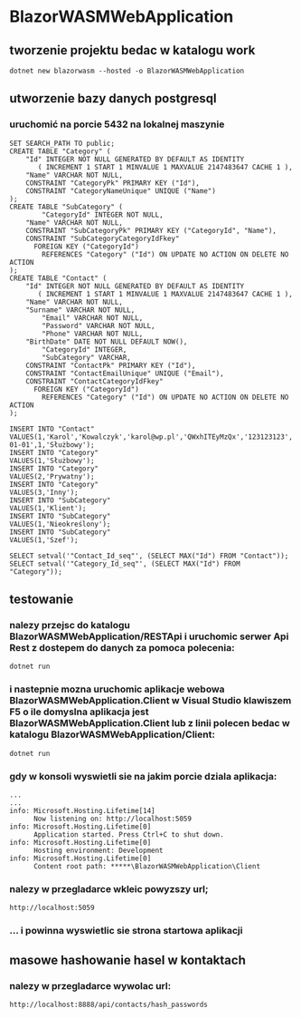 # BlazorWASMWebApplication

## tworzenie projektu bedac w katalogu work

```
dotnet new blazorwasm --hosted -o BlazorWASMWebApplication
```

## utworzenie bazy danych postgresql
### uruchomić na porcie 5432 na lokalnej maszynie

```
SET SEARCH_PATH TO public;
CREATE TABLE "Category" (
    "Id" INTEGER NOT NULL GENERATED BY DEFAULT AS IDENTITY
       ( INCREMENT 1 START 1 MINVALUE 1 MAXVALUE 2147483647 CACHE 1 ),
    "Name" VARCHAR NOT NULL,
    CONSTRAINT "CategoryPk" PRIMARY KEY ("Id"),
    CONSTRAINT "CategoryNameUnique" UNIQUE ("Name")
);
CREATE TABLE "SubCategory" (
		"CategoryId" INTEGER NOT NULL,
    "Name" VARCHAR NOT NULL,
    CONSTRAINT "SubCategoryPk" PRIMARY KEY ("CategoryId", "Name"),
    CONSTRAINT "SubCategoryCategoryIdFkey"
      FOREIGN KEY ("CategoryId")
        REFERENCES "Category" ("Id") ON UPDATE NO ACTION ON DELETE NO ACTION
);
CREATE TABLE "Contact" (
    "Id" INTEGER NOT NULL GENERATED BY DEFAULT AS IDENTITY
       ( INCREMENT 1 START 1 MINVALUE 1 MAXVALUE 2147483647 CACHE 1 ),
    "Name" VARCHAR NOT NULL,
    "Surname" VARCHAR NOT NULL,
		"Email" VARCHAR NOT NULL,
		"Password" VARCHAR NOT NULL,
		"Phone" VARCHAR NOT NULL,
    "BirthDate" DATE NOT NULL DEFAULT NOW(),
		"CategoryId" INTEGER,
		"SubCategory" VARCHAR,
    CONSTRAINT "ContactPk" PRIMARY KEY ("Id"),
    CONSTRAINT "ContactEmailUnique" UNIQUE ("Email"),
    CONSTRAINT "ContactCategoryIdFkey"
      FOREIGN KEY ("CategoryId")
        REFERENCES "Category" ("Id") ON UPDATE NO ACTION ON DELETE NO ACTION
);
```

```
INSERT INTO "Contact"
VALUES(1,'Karol','Kowalczyk','karol@wp.pl','QWxhITEyMzQx','123123123','1970-01-01',1,'Służbowy');
INSERT INTO "Category"
VALUES(1,'Służbowy');
INSERT INTO "Category"
VALUES(2,'Prywatny');
INSERT INTO "Category"
VALUES(3,'Inny');
INSERT INTO "SubCategory"
VALUES(1,'Klient');
INSERT INTO "SubCategory"
VALUES(1,'Nieokreślony');
INSERT INTO "SubCategory"
VALUES(1,'Szef');
```

```
SELECT setval('"Contact_Id_seq"', (SELECT MAX("Id") FROM "Contact"));
SELECT setval('"Category_Id_seq"', (SELECT MAX("Id") FROM "Category"));
```

## testowanie

### nalezy przejsc do katalogu BlazorWASMWebApplication/RESTApi i uruchomic serwer Api Rest z dostepem do danych za pomoca polecenia:

```
dotnet run
```

### i nastepnie mozna uruchomic aplikacje webowa BlazorWASMWebApplication.Client w Visual Studio klawiszem F5 o ile domyslna aplikacja jest BlazorWASMWebApplication.Client lub z linii polecen bedac w katalogu BlazorWASMWebApplication/Client:

```
dotnet run
```

### gdy w konsoli wyswietli sie na jakim porcie dziala aplikacja:

```
...
...
info: Microsoft.Hosting.Lifetime[14]
      Now listening on: http://localhost:5059
info: Microsoft.Hosting.Lifetime[0]
      Application started. Press Ctrl+C to shut down.
info: Microsoft.Hosting.Lifetime[0]
      Hosting environment: Development
info: Microsoft.Hosting.Lifetime[0]
      Content root path: *****\BlazorWASMWebApplication\Client
```

### nalezy w przegladarce wkleic powyzszy url;

```
http://localhost:5059
```

### ... i powinna wyswietlic sie strona startowa aplikacji

## masowe hashowanie hasel w kontaktach
### nalezy w przegladarce wywolac url:

```
http://localhost:8888/api/contacts/hash_passwords
```
